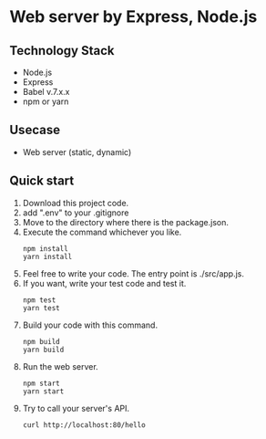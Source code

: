 # Web server by Express, Node.js

## Technology Stack

- Node.js
- Express
- Babel v.7.x.x
- npm or yarn

## Usecase

- Web server (static, dynamic)

## Quick start

1. Download this project code.
2. add ".env" to your .gitignore
3. Move to the directory where there is the package.json.
4. Execute the command whichever you like.
   ```
   npm install
   yarn install
   ```
5. Feel free to write your code. The entry point is ./src/app.js.
6. If you want, write your test code and test it.
   ```
   npm test
   yarn test
   ```
7. Build your code with this command.
   ```
   npm build
   yarn build
   ```
8. Run the web server.
   ```
   npm start
   yarn start
   ```
9. Try to call your server's API.
   ```
   curl http://localhost:80/hello
   ```
